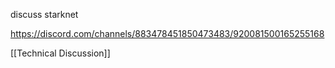 discuss starknet

https://discord.com/channels/883478451850473483/920081500165255168

[[Technical Discussion]]